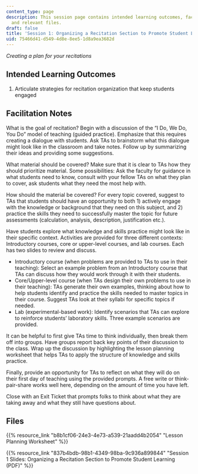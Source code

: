 ```yaml
---
content_type: page
description: This session page contains intended learning outcomes, facilitation notes,
  and relevant files.
draft: false
title: 'Session 1: Organizing a Recitation Section to Promote Student Learning'
uid: 75466d41-d549-4d8e-8ee5-1d8a9ea3682d
---
```

*Creating a plan for your recitations*

## Intended Learning Outcomes

1) Articulate strategies for recitation organization that keep students engaged

## Facilitation Notes

What is the goal of recitation? Begin with a discussion of the “I Do, We Do, You Do” model of teaching (guided practice). Emphasize that this requires creating a dialogue with students. Ask TAs to brainstorm what this dialogue might look like in the classroom and take notes. Follow up by summarizing their ideas and providing some suggestions.

What material should be covered? Make sure that it is clear to TAs how they should prioritize material. Some possibilities: Ask the faculty for guidance in what students need to know, consult with your fellow TAs on what they plan to cover, ask students what they need the most help with.

How should the material be covered? For every topic covered, suggest to TAs that students should have an opportunity to both 1) actively engage with the knowledge or background that they need on this subject, and 2) practice the skills they need to successfully master the topic for future assessments (calculation, analysis, description, justification etc.).

Have students explore what knowledge and skills practice might look like in their specific context. Activities are provided for three different contexts: Introductory courses, core or upper-level courses, and lab courses. Each has two slides to review and discuss.

- Introductory course (when problems are provided to TAs to use in their teaching): Select an example problem from an Introductory course that TAs can discuss how they would work through it with their students.
- Core/Upper-level course (when TAs design their own problems to use in their teaching): TAs generate their own examples, thinking about how to help students identify and practice the skills needed to master topics in their course. Suggest TAs look at their syllabi for specific topics if needed.
- Lab (experimental-based work): Identify scenarios that TAs can explore to reinforce students’ laboratory skills. Three example scenarios are provided.

It can be helpful to first give TAs time to think individually, then break them off into groups. Have groups report back key points of their discussion to the class. Wrap up the discussion by highlighting the lesson planning worksheet that helps TAs to apply the structure of knowledge and skills practice.

Finally, provide an opportunity for TAs to reflect on what they will do on their first day of teaching using the provided prompts. A free write or think-pair-share works well here, depending on the amount of time you have left.

Close with an Exit Ticket that prompts folks to think about what they are taking away and what they still have questions about.

## Files

{{% resource_link "b8b1cf06-24e3-4e73-a539-21aadd4b2054" "Lesson Planning Worksheet" %}}

{{% resource_link "837b4bdb-98b1-4349-98ba-9c936a899844" "Session 1 Slides: Organizing a Recitation Section to Promote Student Learning (PDF)" %}}